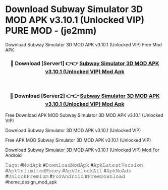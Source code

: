 # Download Subway Simulator 3D MOD APK v3.10.1 (Unlocked VIP) PURE MOD - (je2mm)
Download Subway Simulator 3D MOD APK v3.10.1 (Unlocked VIP) Free Mod APK

<div align="center">
<h3>🔴 Download [Server1] 👉👉 <a href="https://apk-comot.site?title=Subway_Simulator_3D_MOD_APK_v3.10.1_(Unlocked_VIP)">Subway Simulator 3D MOD APK v3.10.1 (Unlocked VIP) Mod Apk</a></h3><br>

<h3>🔴 Download [Server2] 👉👉 <a href="https://apk-comot.site?title=Subway_Simulator_3D_MOD_APK_v3.10.1_(Unlocked_VIP)">Subway Simulator 3D MOD APK v3.10.1 (Unlocked VIP) Mod Apk</a></h3>
</div>


Free Download APK MOD Subway Simulator 3D MOD APK v3.10.1 (Unlocked VIP)

Download Subway Simulator 3D MOD APK v3.10.1 (Unlocked VIP) 

Free APK MOD Subway Simulator 3D MOD APK v3.10.1 (Unlocked VIP) 

Download Subway Simulator 3D MOD APK v3.10.1 (Unlocked VIP) Mod For Android

𝚃𝚊𝚐𝚜: #𝙼𝚘𝚍𝙰𝚙𝚔 #𝙳𝚘𝚠𝚗𝚕𝚘𝚊𝚍𝙼𝚘𝚍𝙰𝚙𝚔 #𝙰𝚙𝚔𝙻𝚊𝚝𝚎𝚜𝚝𝚅𝚎𝚛𝚜𝚒𝚘𝚗 #𝙰𝚙𝚔𝚄𝚗𝚕𝚒𝚖𝚒𝚝𝚎𝚍𝙼𝚘𝚗𝚎𝚢 #𝙰𝚙𝚔𝚄𝚗𝚕𝚘𝚌𝚔𝙰𝚕𝚕 #𝙰𝚙𝚔𝙽𝚘𝙰𝚍𝚜 #𝚄𝚗𝚕𝚘𝚌𝚔𝙿𝚛𝚎𝚖𝚒𝚞𝚖 #𝙵𝚘𝚛𝙰𝚗𝚍𝚛𝚘𝚒𝚍 #𝙵𝚛𝚎𝚎𝙳𝚘𝚠𝚗𝚕𝚘𝚊𝚍 #home_design_mod_apk
